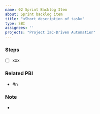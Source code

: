 ```yaml
---
name: 02 Sprint Backlog Item
about: Sprint backlog item
title: "<Short description of task>"
type: SBI
assignees: ''
projects: "Project IaC-Driven Automation"
---
```


### Steps
- [ ] xxx

### Related PBI
- #n

### Note
-
